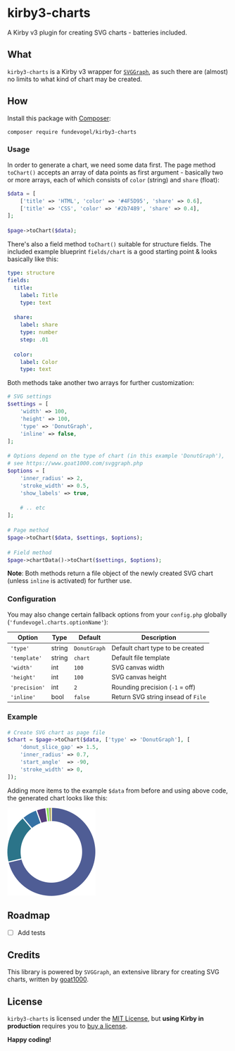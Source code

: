 # kirby3-charts

A Kirby v3 plugin for creating SVG charts - batteries included.


## What

`kirby3-charts` is a Kirby v3 wrapper for [`SVGGraph`](https://github.com/goat1000/SVGGraph), as such there are (almost) no limits to what kind of chart may be created.


## How

Install this package with [Composer](https://getcomposer.org):

```text
composer require fundevogel/kirby3-charts
```


### Usage

In order to generate a chart, we need some data first. The page method `toChart()` accepts an array of data points as first argument - basically two or more arrays, each of which consists of `color` (string) and `share` (float):

```php
$data = [
    ['title' => 'HTML', 'color' => '#4F5D95', 'share' => 0.6],
    ['title' => 'CSS', 'color' => '#2b7489', 'share' => 0.4],
];

$page->toChart($data);
```

There's also a field method `toChart()` suitable for structure fields. The included example blueprint `fields/chart` is a good starting point & looks basically like this:

```yaml
type: structure
fields:
  title:
    label: Title
    type: text

  share:
    label: share
    type: number
    step: .01

  color:
    label: Color
    type: text
```

Both methods take another two arrays for further customization:

```php
# SVG settings
$settings = [
    'width' => 100,
    'height' => 100,
    'type' => 'DonutGraph',
    'inline' => false,
];

# Options depend on the type of chart (in this example 'DonutGraph'),
# see https://www.goat1000.com/svggraph.php
$options = [
    'inner_radius' => 2,
    'stroke_width' => 0.5,
    'show_labels' => true,

    # .. etc
];

# Page method
$page->toChart($data, $settings, $options);

# Field method
$page->chartData()->toChart($settings, $options);
```

**Note**: Both methods return a file object of the newly created SVG chart (unless `inline` is activated) for further use.


### Configuration

You may also change certain fallback options from your `config.php` globally (`'fundevogel.charts.optionName'`):

| Option        | Type   | Default      | Description                        |
| ------------- | ------ | ------------ | ---------------------------------- |
| `'type'`      | string | `DonutGraph` | Default chart type to be created   |
| `'template'`  | string | `chart`      | Default file template              |
| `'width'`     | int    | `100`        | SVG canvas width                   |
| `'height'`    | int    | `100`        | SVG canvas height                  |
| `'precision'` | int    | `2`          | Rounding precision (`-1` = off)    |
| `'inline'`    | bool   | `false`      | Return SVG string insead of `File` |


### Example

```php
# Create SVG chart as page file
$chart = $page->toChart($data, ['type' => 'DonutGraph'], [
    'donut_slice_gap' => 1.5,
    'inner_radius' => 0.7,
    'start_angle'  => -90,
    'stroke_width' => 0,
]);
```

Adding more items to the example `$data` from before and using above code, the generated chart looks like this:

![Chart](./example.svg)


## Roadmap

- [ ] Add tests


## Credits

This library is powered by `SVGGraph`, an extensive library for creating SVG charts, written by [goat1000](https://www.goat1000.com).


## License

`kirby3-charts` is licensed under the [MIT License](LICENSE), but **using Kirby in production** requires you to [buy a license](https://getkirby.com/buy).


**Happy coding!**
